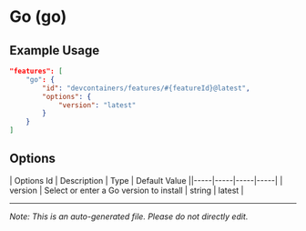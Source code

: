 
# Go (go)



## Example Usage

```json
"features": [
    "go": {
        "id": "devcontainers/features/#{featureId}@latest",
        "options": {
            "version": "latest"
        }
    }
]
```

## Options

| Options Id | Description | Type | Default Value ||-----|-----|-----|-----|
| version | Select or enter a Go version to install | string | latest |

---

_Note: This is an auto-generated file. Please do not directly edit._
